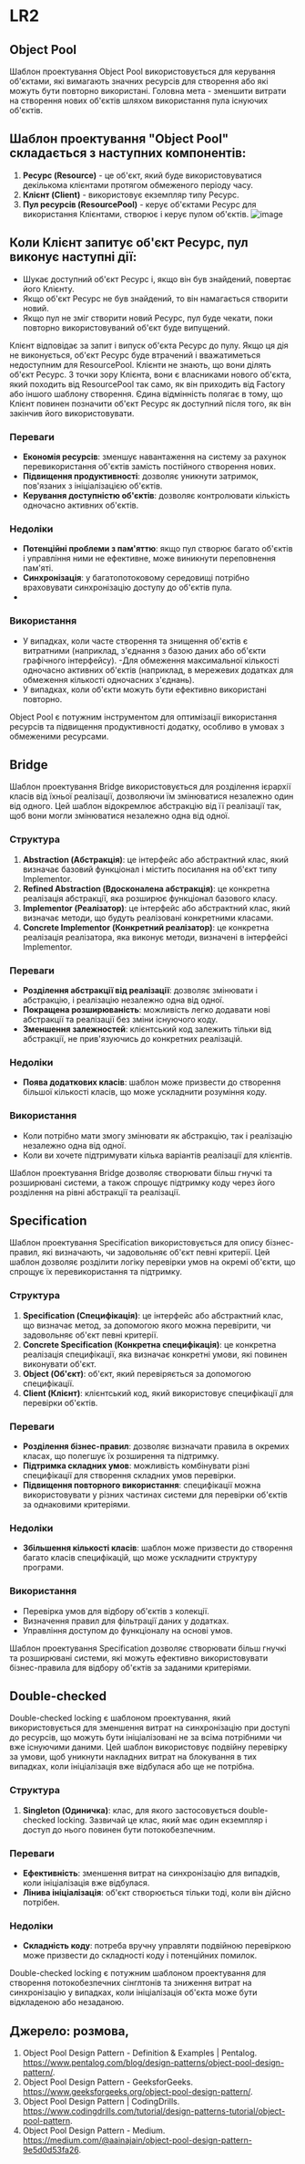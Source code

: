 # LR2

## Object Pool
Шаблон проектування Object Pool використовується для керування об'єктами, які вимагають значних ресурсів для створення або які можуть бути повторно використані. Головна мета - зменшити витрати на створення нових об'єктів шляхом використання пула існуючих об'єктів.

## Шаблон проектування "Object Pool" складається з наступних компонентів:
1. **Ресурс (Resource)** - це об'єкт, який буде використовуватися декількома клієнтами протягом обмеженого періоду часу.
2. **Клієнт (Client)** - використовує екземпляр типу Ресурс.
3. **Пул ресурсів (ResourcePool)** - керує об'єктами Ресурс для використання Клієнтами, створює і керує пулом об'єктів.
![image](https://github.com/batl64/LR2/assets/91633690/6e9b823e-66e6-44bd-b7db-aebfdfb398ce)

## Коли Клієнт запитує об'єкт Ресурс, пул виконує наступні дії:
- Шукає доступний об'єкт Ресурс і, якщо він був знайдений, повертає його Клієнту.
- Якщо об'єкт Ресурс не був знайдений, то він намагається створити новий.
- Якщо пул не зміг створити новий Ресурс, пул буде чекати, поки повторно використовуваний об'єкт буде випущений.

Клієнт відповідає за запит і випуск об'єкта Ресурс до пулу. Якщо ця дія не виконується, об'єкт Ресурс буде втрачений і вважатиметься недоступним для ResourcePool. Клієнти не знають, що вони ділять об'єкт Ресурс. З точки зору Клієнта, вони є власниками нового об'єкта, який походить від ResourcePool так само, як він приходить від Factory або іншого шаблону створення. Єдина відмінність полягає в тому, що Клієнт повинен позначити об'єкт Ресурс як доступний після того, як він закінчив його використовувати.

### Переваги
- **Економія ресурсів**: зменшує навантаження на систему за рахунок перевикористання об'єктів замість постійного створення нових.
- **Підвищення продуктивності**: дозволяє уникнути затримок, пов'язаних з ініціалізацією об'єктів.
- **Керування доступністю об'єктів**: дозволяє контролювати кількість одночасно активних об'єктів.

### Недоліки
- **Потенційні проблеми з пам'яттю**: якщо пул створює багато об'єктів і управління ними не ефективне, може виникнути переповнення пам'яті.
- **Синхронізація**: у багатопотоковому середовищі потрібно враховувати синхронізацію доступу до об'єктів пула.
- 
### Використання
- У випадках, коли часте створення та знищення об'єктів є витратними (наприклад, з'єднання з базою даних або об'єкти графічного інтерфейсу).
-Для обмеження максимальної кількості одночасно активних об'єктів (наприклад, в мережевих додатках для обмеження кількості одночасних з'єднань).
- У випадках, коли об'єкти можуть бути ефективно використані повторно.

Object Pool є потужним інструментом для оптимізації використання ресурсів та підвищення продуктивності додатку, особливо в умовах з обмеженими ресурсами.

## Bridge
Шаблон проектування Bridge використовується для розділення ієрархії класів від їхньої реалізації, дозволяючи їм змінюватися незалежно один від одного. Цей шаблон відокремлює абстракцію від її реалізації так, щоб вони могли змінюватися незалежно одна від одної.

### Структура
1. **Abstraction (Абстракція)**: це інтерфейс або абстрактний клас, який визначає базовий функціонал і містить посилання на об'єкт типу Implementor.
2. **Refined Abstraction (Вдосконалена абстракція)**: це конкретна реалізація абстракції, яка розширює функціонал базового класу.
3. **Implementor (Реалізатор)**: це інтерфейс або абстрактний клас, який визначає методи, що будуть реалізовані конкретними класами.
4. **Concrete Implementor (Конкретний реалізатор)**: це конкретна реалізація реалізатора, яка виконує методи, визначені в інтерфейсі Implementor.

### Переваги
- **Розділення абстракції від реалізації**: дозволяє змінювати і абстракцію, і реалізацію незалежно одна від одної.
- **Покращена розширюваність**: можливість легко додавати нові абстракції та реалізації без зміни існуючого коду.
- **Зменшення залежностей**: клієнтський код залежить тільки від абстракції, не прив'язуючись до конкретних реалізацій.

### Недоліки
- **Поява додаткових класів**: шаблон може призвести до створення більшої кількості класів, що може ускладнити розуміння коду.

### Використання
- Коли потрібно мати змогу змінювати як абстракцію, так і реалізацію незалежно одна від одної.
- Коли ви хочете підтримувати кілька варіантів реалізації для клієнтів.

Шаблон проектування Bridge дозволяє створювати більш гнучкі та розширювані системи, а також спрощує підтримку коду через його розділення на рівні абстракції та реалізації.

## Specification
Шаблон проектування Specification використовується для опису бізнес-правил, які визначають, чи задовольняє об'єкт певні критерії. Цей шаблон дозволяє розділити логіку перевірки умов на окремі об'єкти, що спрощує їх перевикористання та підтримку.

### Структура
1. **Specification (Специфікація)**: це інтерфейс або абстрактний клас, що визначає метод, за допомогою якого можна перевірити, чи задовольняє об'єкт певні критерії.
2. **Concrete Specification (Конкретна специфікація)**: це конкретна реалізація специфікації, яка визначає конкретні умови, які повинен виконувати об'єкт.
3. **Object (Об'єкт)**: об'єкт, який перевіряється за допомогою специфікації.
4. **Client (Клієнт)**: клієнтський код, який використовує специфікації для перевірки об'єктів.

### Переваги
- **Розділення бізнес-правил**: дозволяє визначати правила в окремих класах, що полегшує їх розширення та підтримку.
- **Підтримка складних умов**: можливість комбінувати різні специфікації для створення складних умов перевірки.
- **Підвищення повторного використання**: специфікації можна використовувати у різних частинах системи для перевірки об'єктів за однаковими критеріями.

### Недоліки
- **Збільшення кількості класів**: шаблон може призвести до створення багато класів специфікацій, що може ускладнити структуру програми.

### Використання
- Перевірка умов для відбору об'єктів з колекції.
- Визначення правил для фільтрації даних у додатках.
- Управління доступом до функціоналу на основі умов.

Шаблон проектування Specification дозволяє створювати більш гнучкі та розширювані системи, які можуть ефективно використовувати бізнес-правила для відбору об'єктів за заданими критеріями.

## Double-checked
Double-checked locking є шаблоном проектування, який використовується для зменшення витрат на синхронізацію при доступі до ресурсів, що можуть бути ініціалізовані не за всіма потрібними чи вже існуючими даними. Цей шаблон використовує подвійну перевірку за умови, щоб уникнути накладних витрат на блокування в тих випадках, коли ініціалізація вже відбулася або ще не потрібна.

### Структура
1. **Singleton (Одиничка)**: клас, для якого застосовується double-checked locking. Зазвичай це клас, який має один екземпляр і доступ до нього повинен бути потокобезпечним.

### Переваги
- **Ефективність**: зменшення витрат на синхронізацію для випадків, коли ініціалізація вже відбулася.
- **Лінива ініціалізація**: об'єкт створюється тільки тоді, коли він дійсно потрібен.

### Недоліки
- **Складність коду**: потреба вручну управляти подвійною перевіркою може призвести до складності коду і потенційних помилок.

Double-checked locking є потужним шаблоном проектування для створення потокобезпечних сінглтонів та зниження витрат на синхронізацію у випадках, коли ініціалізація об'єкта може бути відкладеною або незаданою.



## Джерело: розмова,
1. Object Pool Design Pattern - Definition & Examples | Pentalog. https://www.pentalog.com/blog/design-patterns/object-pool-design-pattern/.
2. Object Pool Design Pattern - GeeksforGeeks. https://www.geeksforgeeks.org/object-pool-design-pattern/.
3. Object Pool Design Pattern | CodingDrills. https://www.codingdrills.com/tutorial/design-patterns-tutorial/object-pool-pattern.
4. Object Pool Design Pattern - Medium. https://medium.com/@aainajain/object-pool-design-pattern-9e5d0d53fa26.
